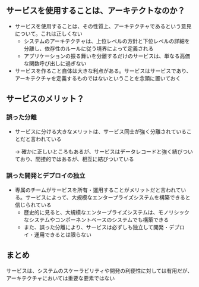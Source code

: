 ## サービスを使用することは、アーキテクトなのか？

- サービスを使用することは、その性質上、アーキテクチャであるという意見について。これは正しくない
    - システムのアーキテクチャは、上位レベルの方針と下位レベルの詳細を分離し、依存性のルールに従う境界によって定義される
    - アプリケーションの振る舞いを分離するだけのサービスは、単なる高価な関数呼び出しに過ぎない
- サービスを作ること自体は大きな利点がある。サービスはサービスであり、アーキテクチャを定義するものではないということを念頭に置いておく

## サービスのメリット？

### 誤った分離

- サービスに分ける大きなメリットは、サービス同士が強く分離されていることだと言われている
    
    → 確かに正しいところもあるが、サービスはデータレコードと強く結びついており、間接的ではあるが、相互に結びついている
    

### 誤った開発とデプロイの独立

- 専属のチームがサービスを所有・運用することがメリットだと言われている。サービスによって、大規模なエンタープライズシステムを構築できると信じられている
    - 歴史的に見ると、大規模なエンタープライズシステムは、モノリシックなシステムやコンポーネントベースのシステムでも構築できる
    - また、誤った分離により、サービスは必ずしも独立して開発・デプロイ・運用できるとは限らない

## まとめ

サービスは、システムのスケーラビリティや開発の利便性に対しては有用だが、アーキテクチャにおいては重要な要素ではない